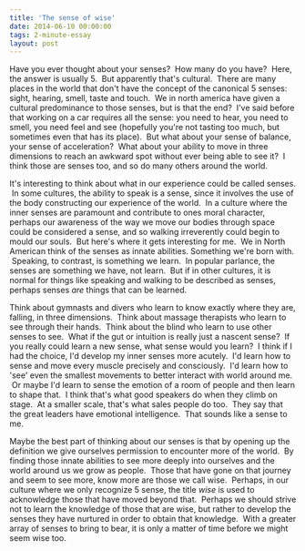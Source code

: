 ```yaml
---
title: 'The sense of wise'
date: 2014-06-10 00:00:00 
tags: 2-minute-essay
layout: post
---
```

Have you ever thought about your senses? &nbsp;How many do you have? &nbsp;Here, the answer is usually 5\. &nbsp;But apparently that's cultural. &nbsp;There are many places in the world that don't have the concept of the canonical 5 senses: sight, hearing, smell, taste and touch. &nbsp;We in north america have given a cultural predominance to those senses, but is that the end? &nbsp;I've said before that working on a car requires all the sense: you need to hear, you need to smell, you need feel and see (hopefully you're not tasting too much, but sometimes even that has its place). &nbsp;But what about your sense of balance, your sense of acceleration? &nbsp;What about your ability to move in three dimensions to reach an awkward spot without ever being able to see it? &nbsp;I think those are senses too, and so do many others around the world.

<a name="more"></a>It's interesting to think about what in our experience could be called senses. &nbsp;In some cultures, the ability to speak is a sense, since it involves the use of the body constructing our experience of the world. &nbsp;In a culture where the inner senses are paramount and contribute to ones moral character, perhaps our awareness of the way we move our bodies through space could be considered a sense, and so walking irreverently could begin to mould our souls. &nbsp;But here's where it gets interesting for me. &nbsp;We in North American think of the senses as innate abilities. Something we're born with. &nbsp;Speaking, to contrast, is something we learn. &nbsp;In popular parlance, the senses are something we have, not learn. &nbsp;But if in other cultures, it is normal for things like speaking and walking to be described as senses, perhaps senses&nbsp;_are_&nbsp;things that can be learned.

Think about gymnasts and divers who learn to know exactly where they are, falling, in three dimensions. &nbsp;Think about massage therapists who learn to see through their hands. &nbsp;Think about the blind who learn to use other senses to see. &nbsp;What if the gut or intuition is really just a nascent sense? &nbsp;If you really could learn a new sense, what sense would you learn? &nbsp;I think if I had the choice, I'd develop my inner senses more acutely. &nbsp;I'd learn how to sense and move every muscle precisely and consciously. &nbsp;I'd learn how to 'see' even the smallest movements to better interact with world around me. &nbsp;Or maybe I'd learn to sense the emotion of a room of people and then learn to shape that. &nbsp;I think that's what good speakers do when they climb on stage. &nbsp;At a smaller scale, that's what sales people do too. &nbsp;They say that the great leaders have emotional intelligence. &nbsp;That sounds like a sense to me.

Maybe the best part of thinking about our senses is that by opening up the definition we give ourselves permission to encounter more of the world. &nbsp;By finding those innate abilities to see more deeply into ourselves and the world around us we grow as people. &nbsp;Those that have gone on that journey and seem to see more, know more are those we call wise. &nbsp;Perhaps, in our culture where we only recognize 5 sense, the title _wise_&nbsp;is used to acknowledge those that have moved beyond that. &nbsp;Perhaps we should strive not to learn the knowledge of those that are wise, but rather to develop the senses they have nurtured in order to obtain that knowledge. &nbsp;With a greater array of senses to bring to bear, it is only a matter of time before we might seem wise too.
